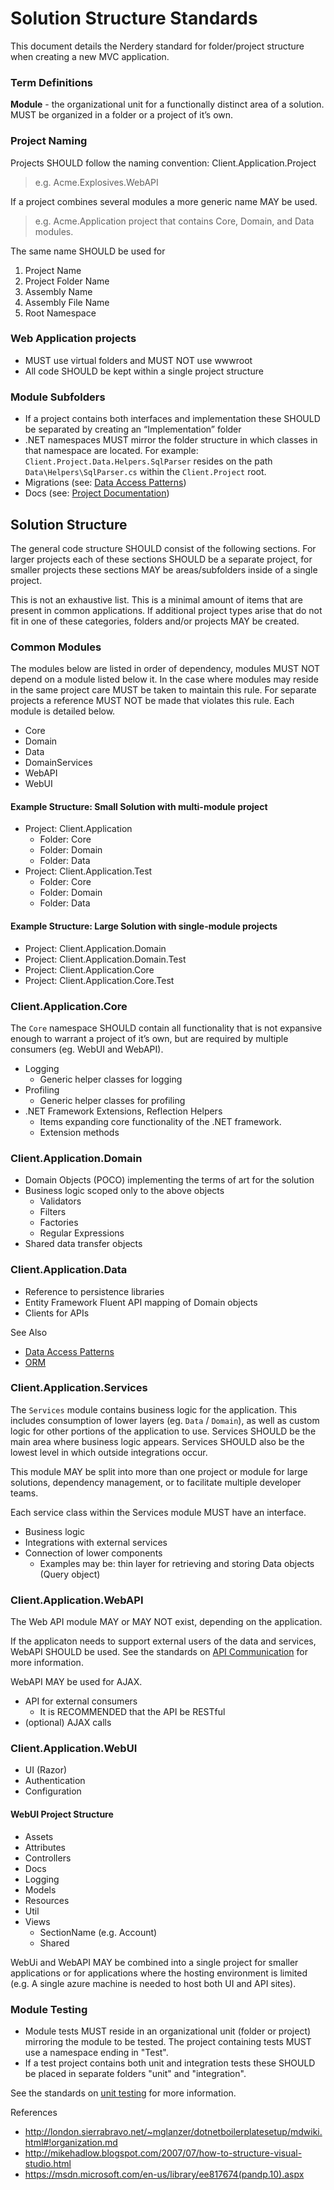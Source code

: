 # Solution Structure Standards

This document details the Nerdery standard for folder/project structure when
creating a new MVC application.

### Term Definitions

**Module** - the organizational unit for a functionally distinct area of a
solution.  MUST be organized in a folder or a project of it’s own.

### Project Naming

Projects SHOULD follow the naming convention: Client.Application.Project

> e.g. Acme.Explosives.WebAPI

If a project combines several modules a more generic name MAY be used.

> e.g. Acme.Application project that contains Core, Domain, and Data modules.

The same name SHOULD be used for

   1. Project Name
   2. Project Folder Name
   3. Assembly Name
   4. Assembly File Name
   5. Root Namespace

### Web Application projects

* MUST use virtual folders and MUST NOT use wwwroot
* All code SHOULD be kept within a single project structure

### Module Subfolders

* If a project contains both interfaces and implementation these SHOULD be
  separated by creating an “Implementation” folder
* .NET namespaces MUST mirror the folder structure in which classes in that
  namespace are located.  For example: `Client.Project.Data.Helpers.SqlParser`
  resides on the path `Data\Helpers\SqlParser.cs` within the `Client.Project`
  root.
* Migrations (see: [Data Access Patterns](Data_Access_Patterns.md))
* Docs (see: [Project Documentation](Project_Docs.md))

## Solution Structure

The general code structure SHOULD consist of the following sections.  For larger
projects each of these sections SHOULD be a separate project, for smaller
projects these sections MAY be areas/subfolders inside of a single project.

This is not an exhaustive list. This is a minimal amount of items that are
present in common applications. If additional project types arise that do not
fit in one of these categories, folders and/or projects MAY be created.

### Common Modules

The modules below are listed in order of dependency, modules MUST NOT depend on
a module listed below it.  In the case where modules may reside in the same
project care MUST be taken to maintain this rule.  For separate projects a
reference MUST NOT be made that violates this rule. Each module is detailed
below.

* Core
* Domain
* Data
* DomainServices
* WebAPI
* WebUI

#### Example Structure: Small Solution with multi-module project

* Project: Client.Application
   * Folder: Core
   * Folder: Domain
   * Folder: Data
* Project: Client.Application.Test
   * Folder: Core
   * Folder: Domain
   * Folder: Data

#### Example Structure: Large Solution with single-module projects

* Project: Client.Application.Domain
* Project: Client.Application.Domain.Test
* Project: Client.Application.Core
* Project: Client.Application.Core.Test

### Client.Application.Core

The `Core` namespace SHOULD contain all functionality that is not expansive
enough to warrant a project of it’s own, but are required by multiple consumers
(eg. WebUI and WebAPI).

* Logging
   * Generic helper classes for logging
* Profiling
   * Generic helper classes for profiling
* .NET Framework Extensions, Reflection Helpers
   * Items expanding core functionality of the .NET framework.
   * Extension methods

### Client.Application.Domain

* Domain Objects (POCO) implementing the terms of art for the solution
* Business logic scoped only to the above objects
   * Validators
   * Filters
   * Factories
   * Regular Expressions
* Shared data transfer objects

### Client.Application.Data

* Reference to persistence libraries
* Entity Framework Fluent API mapping of Domain objects
* Clients for APIs

See Also

* [Data Access Patterns](Data_Access_Patterns.md)
* [ORM](ORM.md)

### Client.Application.Services

The `Services` module contains business logic for the application. This includes
consumption of lower layers (eg. `Data` / `Domain`), as well as custom logic for
other portions of the application to use. Services SHOULD be the main area where
business logic appears. Services SHOULD also be the lowest level in which
outside integrations occur.

This module MAY be split into more than one project or module for large
solutions, dependency management, or to facilitate multiple developer teams.

Each service class within the Services module MUST have an interface.

* Business logic
* Integrations with external services
* Connection of lower components
   * Examples may be: thin layer for retrieving and storing Data objects (Query object)

### Client.Application.WebAPI

The Web API module MAY or MAY NOT exist, depending on the application.

If the applicaton needs to support external users of the data and services,
WebAPI SHOULD be used. See the standards on [API Communication](API_Communication.md)
for more information.

WebAPI MAY be used for AJAX.

* API for external consumers
   * It is RECOMMENDED that the API be RESTful
* (optional) AJAX calls

### Client.Application.WebUI

* UI (Razor)
* Authentication
* Configuration

#### WebUI Project Structure

* Assets
* Attributes
* Controllers
* Docs
* Logging
* Models
* Resources
* Util
* Views
   * SectionName (e.g. Account)
   * Shared

WebUi and WebAPI MAY be combined into a single project for smaller applications
or for applications where the hosting environment is limited (e.g. A single
azure machine is needed to host both UI and API sites).

### Module Testing

* Module tests MUST reside in an organizational unit (folder or project)
  mirroring the module to be tested.  The project containing tests MUST use a
  namespace ending in "Test".
* If a test project contains both unit and integration tests these SHOULD be
  placed in separate folders "unit" and "integration".

See the standards on [unit testing](Unit_Testing.md) for more information.


References
* http://london.sierrabravo.net/~mglanzer/dotnetboilerplatesetup/mdwiki.html#!organization.md
* http://mikehadlow.blogspot.com/2007/07/how-to-structure-visual-studio.html
* https://msdn.microsoft.com/en-us/library/ee817674(pandp.10).aspx